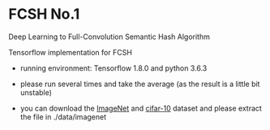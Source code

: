 # FCSH No.1 
Deep Learning to Full-Convolution Semantic Hash Algorithm

Tensorflow implementation for FCSH
- running environment: Tensorflow 1.8.0 and python 3.6.3

- please run several times and take the average (as the result is a little bit unstable)

- you can download the [ImageNet](https://github.com/thuml/HashNet/tree/master/caffe) and [cifar-10](http://www.cs.toronto.edu/~kriz/cifar.html) dataset  and please extract the file in ./data/imagenet
